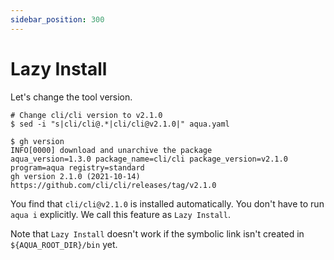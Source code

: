 ```yaml
---
sidebar_position: 300
---
```


# Lazy Install

Let's change the tool version.

```console
# Change cli/cli version to v2.1.0
$ sed -i "s|cli/cli@.*|cli/cli@v2.1.0|" aqua.yaml

$ gh version
INFO[0000] download and unarchive the package            aqua_version=1.3.0 package_name=cli/cli package_version=v2.1.0 program=aqua registry=standard
gh version 2.1.0 (2021-10-14)
https://github.com/cli/cli/releases/tag/v2.1.0
```

You find that `cli/cli@v2.1.0` is installed automatically.
You don't have to run `aqua i` explicitly.
We call this feature as `Lazy Install`.

Note that `Lazy Install` doesn't work if the symbolic link isn't created in `${AQUA_ROOT_DIR}/bin` yet.
